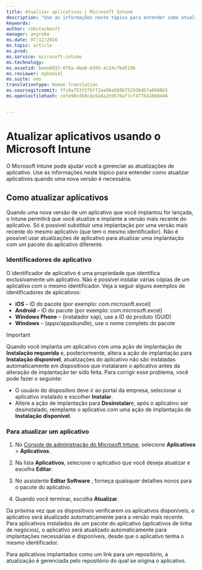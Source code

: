 ```yaml
---
title: Atualizar aplicativos | Microsoft Intune
description: "Use as informações neste tópico para entender como atualizar aplicativos quando uma nova versão é necessária."
keywords: 
author: robstackmsft
manager: angrobe
ms.date: 07/12/2016
ms.topic: article
ms.prod: 
ms.service: microsoft-intune
ms.technology: 
ms.assetid: beee6933-876a-4be0-b395-4c24cfbd519b
ms.reviewer: mghadial
ms.suite: ems
translationtype: Human Translation
ms.sourcegitcommit: ffc9a753f2f5ff2aa98a589b752936d67a0888b5
ms.openlocfilehash: cefe90cdb0cda5ada259576af7cf477642860446


---
```


# Atualizar aplicativos usando o Microsoft Intune
O Microsoft Intune pode ajudar você a gerenciar as atualizações de aplicativo. Use as informações neste tópico para entender como atualizar aplicativos quando uma nova versão é necessária.

## Como atualizar aplicativos
Quando uma nova versão de um aplicativo que você implantou for lançada, o Intune permitirá que você atualize e implante a versão mais recente do aplicativo. Só é possível substituir uma implantação por uma versão mais recente do mesmo aplicativo (que tem o mesmo identificador). Não é possível usar atualizações de aplicativo para atualizar uma implantação com um pacote do aplicativo diferente.

### Identificadores de aplicativo
O identificador de aplicativo é uma propriedade que identifica exclusivamente um aplicativo. Não é possível instalar várias cópias de um aplicativo com o mesmo identificador. Veja a seguir alguns exemplos de identificadores de aplicativos:

- **iOS** – ID do pacote (por exemplo: com.microsoft.excel)
- **Android** – ID do pacote (por exemplo: com.microsoft.excel)
- **Windows Phone** – (instalador xap), use a ID do produto (GUID)
- **Windows** – (appx/appxbundle), use o nome completo do pacote



> [!IMPORTANT]
> Quando você implanta um aplicativo com uma ação de implantação de **Instalação requerida** e, posteriormente, altera a ação de implantação para **Instalação disponível**, atualizações do aplicativo não são instaladas automaticamente em dispositivos que instalaram o aplicativo antes da alteração de implantação ter sido feita. Para corrigir esse problema, você pode fazer o seguinte:
>
> -   O usuário do dispositivo deve ir ao portal da empresa, selecionar o aplicativo instalado e escolher **Instalar**.
> -   Altere a ação de implantação para **Desinstalar**e, após o aplicativo ser desinstalado, reimplante o aplicativo com uma ação de implantação de **Instalação disponível**.

### Para atualizar um aplicativo

1.  No [Console de administração do Microsoft Intune](https://manage.microsoft.com), selecione **Aplicativos** &gt; **Aplicativos**.

2.  Na lista **Aplicativos**, selecione o aplicativo que você deseja atualizar e escolha **Editar**.

3.  No assistente **Editar Software** , forneça quaisquer detalhes novos para o pacote do aplicativo.

4.  Quando você terminar, escolha **Atualizar**.

Da próxima vez que os dispositivos verificarem os aplicativos disponíveis, o aplicativo será atualizado automaticamente para a versão mais recente.
Para aplicativos instalados de um pacote do aplicativo (aplicativos de linha de negócios), o aplicativo será atualizado automaticamente para implantações necessárias e disponíveis, desde que o aplicativo tenha o mesmo identificador.

Para aplicativos implantados como um link para um repositório, a atualização é gerenciada pelo repositório do qual se origina o aplicativo.



<!--HONumber=Aug16_HO3-->


